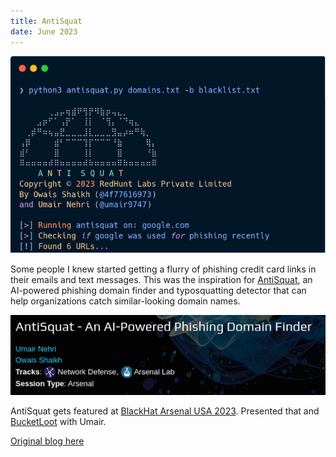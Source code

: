 ```yaml
---
title: AntiSquat
date: June 2023
---
```


![AntiSquat banner](assets/images/antisquat.png "AntiSquat banner")

Some people I knew started getting a flurry of phishing credit card links in their emails and text messages. This was the inspiration for [AntiSquat](https://github.com/redhuntlabs/AntiSquat), an AI-powered phishing domain finder and typosquatting detector that can help organizations catch similar-looking domain names.

![BlackHat Arsenal USA 2023](assets/images/antisquat_blackhat_banner.png "BlackHat listing")

AntiSquat gets featured at [BlackHat Arsenal USA 2023](https://blackhat.com/us-23/arsenal/schedule/#antisquat---an-ai-powered-phishing-domain-finder-33636). Presented that and [BucketLoot](https://www.blackhat.com/us-23/arsenal/schedule/index.html#bucketloot---an-automated-s-bucket-inspector-33536) with Umair.

[Original blog here](https://redhuntlabs.com/blog/antisquat-an-ai-powered-solution-to-prevent-typosquatting-and-phishing/)